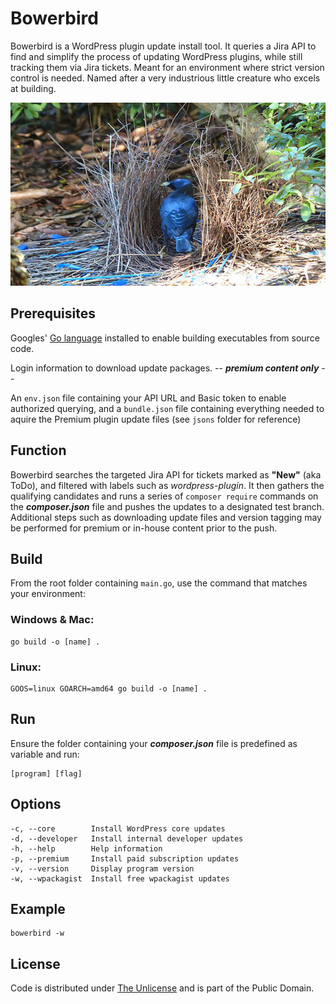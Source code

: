 # Bowerbird

Bowerbird is a WordPress plugin update install tool. It queries a Jira API to find and simplify the process of updating WordPress plugins, while still tracking them via Jira tickets. Meant for an environment where strict version control is needed. Named after a very industrious little creature who excels at building.

![Bird](bowerbird.webp)

## Prerequisites

Googles' [Go language](https://go.dev) installed to enable building executables from source code.

Login information to download update packages. -- ***premium content only*** --

An `env.json` file containing your API URL and Basic token to enable authorized querying, and a `bundle.json` file containing everything needed to aquire the Premium plugin update files (see `jsons` folder for reference)

## Function

Bowerbird searches the targeted Jira API for tickets marked as **"New"** (aka ToDo), and filtered with labels such as *wordpress-plugin*. It then gathers the qualifying candidates and runs a series of `composer require` commands on the ***composer.json*** file and pushes the updates to a designated test branch. Additional steps such as downloading update files and version tagging may be performed for premium or in-house content prior to the push.


## Build

From the root folder containing `main.go`, use the command that matches your environment:

### Windows & Mac:

``` console
go build -o [name] .
```

### Linux:

``` console
GOOS=linux GOARCH=amd64 go build -o [name] .
```

## Run

Ensure the folder containing your ***composer.json*** file is predefined as variable and run:

``` console
[program] [flag]
```

## Options

``` console
-c, --core        Install WordPress core updates
-d, --developer   Install internal developer updates
-h, --help        Help information
-p, --premium     Install paid subscription updates
-v, --version     Display program version
-w, --wpackagist  Install free wpackagist updates
```

## Example

``` console
bowerbird -w
```

## License

Code is distributed under [The Unlicense](https://github.com/farghul/bowerbird/blob/main/LICENSE.md) and is part of the Public Domain.
